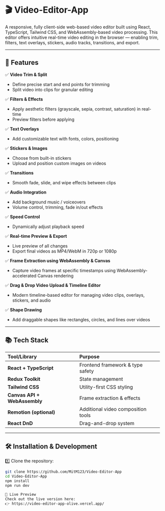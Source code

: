 # 🎬 Video-Editor-App

A responsive, fully client-side web-based video editor built using React, TypeScript, Tailwind CSS, and WebAssembly-based video processing. This editor offers intuitive real-time video editing in the browser — enabling trim, filters, text overlays, stickers, audio tracks, transitions, and export.

---

## 🚀 Features

✅ **Video Trim & Split**  
- Define precise start and end points for trimming  
- Split video into clips for granular editing  

✅ **Filters & Effects**  
- Apply aesthetic filters (grayscale, sepia, contrast, saturation) in real-time  
- Preview filters before applying  

✅ **Text Overlays**  
- Add customizable text with fonts, colors, positioning

✅ **Stickers & Images**  
- Choose from built-in stickers  
- Upload and position custom images on videos  

✅ **Transitions**  
- Smooth fade, slide, and wipe effects between clips  

✅ **Audio Integration**  
- Add background music / voiceovers  
- Volume control, trimming, fade in/out effects  

✅ **Speed Control**  
- Dynamically adjust playback speed  

✅ **Real-time Preview & Export**  
- Live preview of all changes  
- Export final videos as MP4/WebM in 720p or 1080p  

✅ **Frame Extraction using WebAssembly & Canvas**  
- Capture video frames at specific timestamps using WebAssembly-accelerated Canvas rendering  

✅ **Drag & Drop Video Upload & Timeline Editor**  
- Modern timeline-based editor for managing video clips, overlays, stickers, and audio  

✅ **Shape Drawing**  
- Add draggable shapes like rectangles, circles, and lines over videos  

---

## 📚 Tech Stack

| Tool/Library        | Purpose                             |
|:-------------------|:------------------------------------|
| **React + TypeScript**   | Frontend framework & type safety |
| **Redux Toolkit**        | State management                 |
| **Tailwind CSS**         | Utility-first CSS styling        |
| **Canvas API + WebAssembly** | Frame extraction & effects   |
| **Remotion (optional)**   | Additional video composition tools |
| **React DnD**            | Drag-and-drop system             |

---

## 🛠️ Installation & Development

1️⃣ Clone the repository:
```bash
git clone https://github.com/MitM123/Video-Editor-App
cd Video-Editor-App
npm install
npm run dev

🔗 Live Preview
Check out the live version here:
👉 https://video-editor-app-olive.vercel.app/
